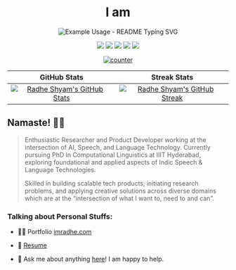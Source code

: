<div align="center">
  <h1 align="center"> I am </h1>
  
  <p align="center">
      <img src="http://readme-typing-svg.demolab.com/?lines=PhD%20Scholar; Product%20Developer; Language%20Expert; Radhe%20Shyam%20Salopanthula &font=Fira%20Code&center=true&width=380&height=50&duration=4000&pause=1000" alt="Example Usage - README Typing SVG">

  </p>
  
[<img src = "https://img.shields.io/badge/imradhe.com-%230A0A0A.svg?&style=for-the-badge&logo=globe&logoColor=white">](https://imradhe.com/) 
[<img src = "https://img.shields.io/badge/instagram-%23E4405F.svg?&style=for-the-badge&logo=instagram&logoColor=white">](https://www.instagram.com/imraadhe/) 
[<img src="https://img.shields.io/badge/twitter-%231DA1F2.svg?&style=for-the-badge&logo=twitter&logoColor=white" />](https://twitter.com/imraadhe) 
[<img src="https://img.shields.io/badge/linkedin-%230077B5.svg?&style=for-the-badge&logo=linkedin&logoColor=white" />](https://www.linkedin.com/in/imradhe/) 
[<img src="https://img.shields.io/badge/DEV.TO-%230A0A0A.svg?&style=for-the-badge&logo=dev-dot-to&logoColor=white" />](https://dev.to/imradhe)  

[![counter](https://komarev.com/ghpvc/?username=imradhe&style=flat-square)](https://imradhe.com)

GitHub Stats | Streak Stats
:-------------------------:|:-------------------------:
[![Radhe Shyam's GitHub Stats](https://github-readme-stats.vercel.app/api?username=imradhe&theme=prussian&count_private=true&show_icons=true&hide_title=true&hide_border=true)](https://github.com/imradhe/) | [![Radhe Shyam's GitHub Streak](https://streak-stats.demolab.com/?user=imradhe&theme=prussian&hide_border=true&mode=weekly)](https://imradhe.com)





</div>

## Namaste! 🙏🏻

> Enthusiastic Researcher and Product Developer working at the intersection of AI, Speech, and Language Technology. Currently pursuing PhD in Computational Linguistics at IIIT Hyderabad, exploring foundational and applied aspects of Indic Speech & Language Technologies.
>
>Skilled in building scalable tech products, initiating research problems, and applying creative solutions across diverse domains which are at the “intersection of what I want to, need to and can”.

### Talking about Personal Stuffs:

- 👨‍💻 Portfolio  [imradhe.com](https://imradhe.com)

- 📝 [Resume](https://imradhe.com/assets/docs/ImRadheResume.pdf)

- 💬 Ask me about anything [here](https://instagram.com/imraadhe)! I am happy to help.
